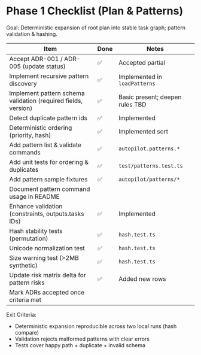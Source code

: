 # Phase 1 Checklist (Plan & Patterns)

Goal: Deterministic expansion of root plan into stable task graph; pattern validation & hashing.

Item | Done | Notes
---- | ---- | -----
Accept ADR-001 / ADR-005 (update status) | ✅ | Accepted partial
Implement recursive pattern discovery | ✅ | Implemented in `loadPatterns`
Implement pattern schema validation (required fields, version) | ✅ | Basic present; deepen rules TBD
Detect duplicate pattern ids | ✅ | Implemented
Deterministic ordering (priority, hash) | ✅ | Implemented sort
Add pattern list & validate commands | ✅ | `autopilot.patterns.*`
Add unit tests for ordering & duplicates | ✅ | `test/patterns.test.ts`
Add pattern sample fixtures | ✅ | `autopilot/patterns/*`
Document pattern command usage in README |  | 
Enhance validation (constraints, outputs.tasks IDs) | ✅ | Implemented
Hash stability tests (permutation) | ✅ | `hash.test.ts`
Unicode normalization test | ✅ | `hash.test.ts`
Size warning test (>2MB synthetic) | ✅ | `hash.test.ts`
Update risk matrix delta for pattern risks | ✅ | Added new rows
Mark ADRs accepted once criteria met |  | 

Exit Criteria:
- Deterministic expansion reproducible across two local runs (hash compare)
- Validation rejects malformed patterns with clear errors
- Tests cover happy path + duplicate + invalid schema
